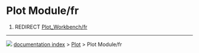 # Plot Module/fr
1.  REDIRECT [Plot_Workbench/fr](Plot_Workbench/fr.md)



---
![](images/Button_right.svg) [documentation index](../README.md) > [Plot](Plot_Workbench.md) > Plot Module/fr
